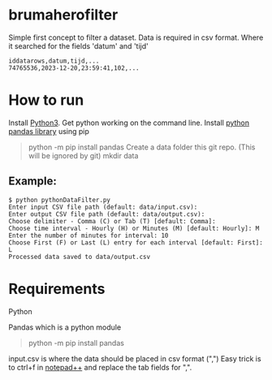 # brumaherofilter
Simple first concept to filter a dataset.
Data is required in csv format. Where it searched for the fields 'datum' and 'tijd'
```
iddatarows,datum,tijd,...
74765536,2023-12-20,23:59:41,102,...
```

# How to run
Install [Python3](https://www.python.org/downloads/).
Get python working on the command line.
Install [python pandas library](https://pandas.pydata.org/) using pip
> python -m pip install pandas
Create a data folder this git repo. (This will be ignored by git)
> mkdir data

## Example:
```
$ python pythonDataFilter.py
Enter input CSV file path (default: data/input.csv):
Enter output CSV file path (default: data/output.csv):
Choose delimiter - Comma (C) or Tab (T) [default: Comma]:
Choose time interval - Hourly (H) or Minutes (M) [default: Hourly]: M
Enter the number of minutes for interval: 10
Choose First (F) or Last (L) entry for each interval [default: First]: L
Processed data saved to data/output.csv
```

# Requirements
Python

Pandas which is a python module
> python -m pip install pandas

input.csv is where the data should be placed in csv format (",")
Easy trick is to ctrl+f in [notepad++](https://notepad-plus-plus.org/downloads/) and replace the tab fields for ",".
